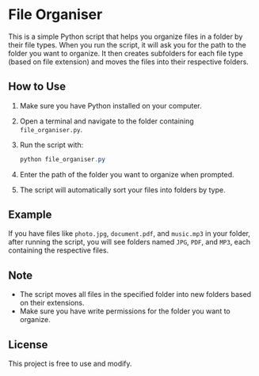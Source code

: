 # File Organiser

This is a simple Python script that helps you organize files in a folder by their file types. When you run the script, it will ask you for the path to the folder you want to organize. It then creates subfolders for each file type (based on file extension) and moves the files into their respective folders.

## How to Use

1. Make sure you have Python installed on your computer.
2. Open a terminal and navigate to the folder containing `file_organiser.py`.
3. Run the script with:
   
   ```powershell
   python file_organiser.py
   ```
4. Enter the path of the folder you want to organize when prompted.
5. The script will automatically sort your files into folders by type.

## Example
If you have files like `photo.jpg`, `document.pdf`, and `music.mp3` in your folder, after running the script, you will see folders named `JPG`, `PDF`, and `MP3`, each containing the respective files.

## Note
- The script moves all files in the specified folder into new folders based on their extensions.
- Make sure you have write permissions for the folder you want to organize.

## License
This project is free to use and modify.

